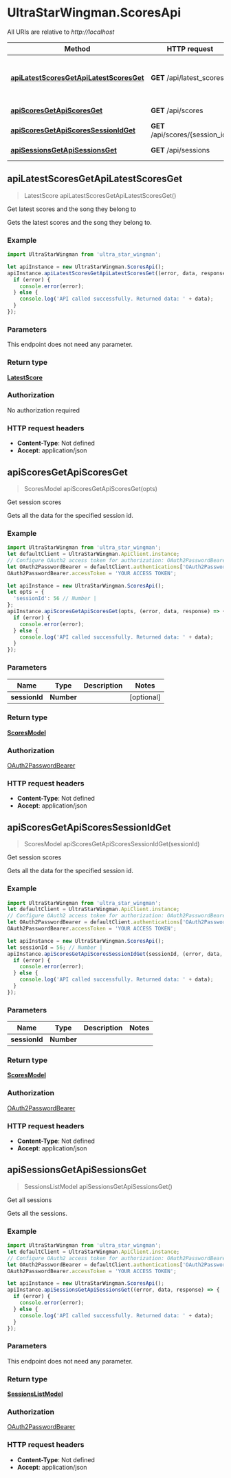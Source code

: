 # UltraStarWingman.ScoresApi

All URIs are relative to *http://localhost*

Method | HTTP request | Description
------------- | ------------- | -------------
[**apiLatestScoresGetApiLatestScoresGet**](ScoresApi.md#apiLatestScoresGetApiLatestScoresGet) | **GET** /api/latest_scores | Get latest scores and the song they belong to
[**apiScoresGetApiScoresGet**](ScoresApi.md#apiScoresGetApiScoresGet) | **GET** /api/scores | Get session scores
[**apiScoresGetApiScoresSessionIdGet**](ScoresApi.md#apiScoresGetApiScoresSessionIdGet) | **GET** /api/scores/{session_id} | Get session scores
[**apiSessionsGetApiSessionsGet**](ScoresApi.md#apiSessionsGetApiSessionsGet) | **GET** /api/sessions | Get all sessions



## apiLatestScoresGetApiLatestScoresGet

> LatestScore apiLatestScoresGetApiLatestScoresGet()

Get latest scores and the song they belong to

Gets the latest scores and the song they belong to.

### Example

```javascript
import UltraStarWingman from 'ultra_star_wingman';

let apiInstance = new UltraStarWingman.ScoresApi();
apiInstance.apiLatestScoresGetApiLatestScoresGet((error, data, response) => {
  if (error) {
    console.error(error);
  } else {
    console.log('API called successfully. Returned data: ' + data);
  }
});
```

### Parameters

This endpoint does not need any parameter.

### Return type

[**LatestScore**](LatestScore.md)

### Authorization

No authorization required

### HTTP request headers

- **Content-Type**: Not defined
- **Accept**: application/json


## apiScoresGetApiScoresGet

> ScoresModel apiScoresGetApiScoresGet(opts)

Get session scores

Gets all the data for the specified session id.

### Example

```javascript
import UltraStarWingman from 'ultra_star_wingman';
let defaultClient = UltraStarWingman.ApiClient.instance;
// Configure OAuth2 access token for authorization: OAuth2PasswordBearer
let OAuth2PasswordBearer = defaultClient.authentications['OAuth2PasswordBearer'];
OAuth2PasswordBearer.accessToken = 'YOUR ACCESS TOKEN';

let apiInstance = new UltraStarWingman.ScoresApi();
let opts = {
  'sessionId': 56 // Number | 
};
apiInstance.apiScoresGetApiScoresGet(opts, (error, data, response) => {
  if (error) {
    console.error(error);
  } else {
    console.log('API called successfully. Returned data: ' + data);
  }
});
```

### Parameters


Name | Type | Description  | Notes
------------- | ------------- | ------------- | -------------
 **sessionId** | **Number**|  | [optional] 

### Return type

[**ScoresModel**](ScoresModel.md)

### Authorization

[OAuth2PasswordBearer](../README.md#OAuth2PasswordBearer)

### HTTP request headers

- **Content-Type**: Not defined
- **Accept**: application/json


## apiScoresGetApiScoresSessionIdGet

> ScoresModel apiScoresGetApiScoresSessionIdGet(sessionId)

Get session scores

Gets all the data for the specified session id.

### Example

```javascript
import UltraStarWingman from 'ultra_star_wingman';
let defaultClient = UltraStarWingman.ApiClient.instance;
// Configure OAuth2 access token for authorization: OAuth2PasswordBearer
let OAuth2PasswordBearer = defaultClient.authentications['OAuth2PasswordBearer'];
OAuth2PasswordBearer.accessToken = 'YOUR ACCESS TOKEN';

let apiInstance = new UltraStarWingman.ScoresApi();
let sessionId = 56; // Number | 
apiInstance.apiScoresGetApiScoresSessionIdGet(sessionId, (error, data, response) => {
  if (error) {
    console.error(error);
  } else {
    console.log('API called successfully. Returned data: ' + data);
  }
});
```

### Parameters


Name | Type | Description  | Notes
------------- | ------------- | ------------- | -------------
 **sessionId** | **Number**|  | 

### Return type

[**ScoresModel**](ScoresModel.md)

### Authorization

[OAuth2PasswordBearer](../README.md#OAuth2PasswordBearer)

### HTTP request headers

- **Content-Type**: Not defined
- **Accept**: application/json


## apiSessionsGetApiSessionsGet

> SessionsListModel apiSessionsGetApiSessionsGet()

Get all sessions

Gets all the sessions.

### Example

```javascript
import UltraStarWingman from 'ultra_star_wingman';
let defaultClient = UltraStarWingman.ApiClient.instance;
// Configure OAuth2 access token for authorization: OAuth2PasswordBearer
let OAuth2PasswordBearer = defaultClient.authentications['OAuth2PasswordBearer'];
OAuth2PasswordBearer.accessToken = 'YOUR ACCESS TOKEN';

let apiInstance = new UltraStarWingman.ScoresApi();
apiInstance.apiSessionsGetApiSessionsGet((error, data, response) => {
  if (error) {
    console.error(error);
  } else {
    console.log('API called successfully. Returned data: ' + data);
  }
});
```

### Parameters

This endpoint does not need any parameter.

### Return type

[**SessionsListModel**](SessionsListModel.md)

### Authorization

[OAuth2PasswordBearer](../README.md#OAuth2PasswordBearer)

### HTTP request headers

- **Content-Type**: Not defined
- **Accept**: application/json

